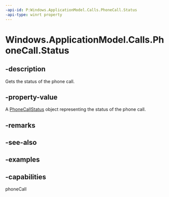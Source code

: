 ```yaml
---
-api-id: P:Windows.ApplicationModel.Calls.PhoneCall.Status
-api-type: winrt property
---
```


# Windows.ApplicationModel.Calls.PhoneCall.Status

<!--
public Windows.ApplicationModel.Calls.PhoneCallStatus Status { get; }
-->

## -description

Gets the status of the phone call.

## -property-value

A [PhoneCallStatus](phonecallstatus.md) object representing the status of the phone call.

## -remarks

## -see-also

## -examples

## -capabilities
phoneCall
